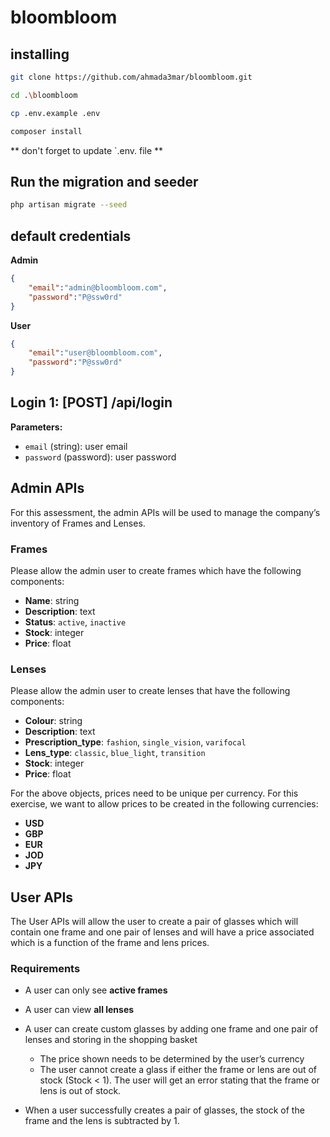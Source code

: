 # bloombloom

## installing 

```bash
git clone https://github.com/ahmada3mar/bloombloom.git

cd .\bloombloom

cp .env.example .env

composer install

```

** don't forget to update `.env. file **

## Run the migration and seeder

```bash
php artisan migrate --seed

````

## default credentials
**Admin**
```json
{
    "email":"admin@bloombloom.com",
    "password":"P@ssw0rd"
}
```
**User**
```json
{
    "email":"user@bloombloom.com",
    "password":"P@ssw0rd"
}
```

## Login 1: [POST] /api/login

**Parameters:**
- `email` (string): user email
- `password` (password): user password


## Admin APIs
For this assessment, the admin APIs will be used to manage the company’s inventory of Frames and Lenses.

### Frames
Please allow the admin user to create frames which have the following components:
- **Name**: string
- **Description**: text
- **Status**: `active`, `inactive`
- **Stock**: integer
- **Price**: float

### Lenses
Please allow the admin user to create lenses that have the following components:
- **Colour**: string
- **Description**: text
- **Prescription_type**: `fashion`, `single_vision`, `varifocal`
- **Lens_type**: `classic`, `blue_light`, `transition`
- **Stock**: integer
- **Price**: float

For the above objects, prices need to be unique per currency. For this exercise, we want to allow prices to be created in the following currencies:
- **USD**
- **GBP**
- **EUR**
- **JOD**
- **JPY**

## User APIs
The User APIs will allow the user to create a pair of glasses which will contain one frame and one pair of lenses and will have a price associated which is a function of the frame and lens prices.

### Requirements
- A user can only see **active frames**
- A user can view **all lenses**
- A user can create custom glasses by adding one frame and one pair of lenses and storing in the shopping basket
  - The price shown needs to be determined by the user’s currency
  - The user cannot create a glass if either the frame or lens are out of stock (Stock < 1). The user will get an error stating that the frame or lens is out of stock.

- When a user successfully creates a pair of glasses, the stock of the frame and the lens is subtracted by 1.
